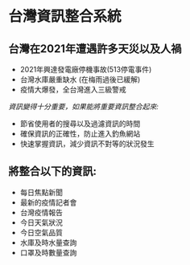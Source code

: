 #  台灣資訊整合系統 

## 台灣在2021年遭遇許多天災以及人禍
- 2021年興達發電廠停機事故(513停電事件)
- 台灣水庫嚴重缺水 (在梅雨過後已緩解) 
- 疫情大爆發，全台灣進入三級警戒 

*資訊變得十分重要，如果能將重要資訊整合起來:*
- 節省使用者的搜尋以及過濾資訊的時間
- 確保資訊的正確性，防止進入釣魚網站
- 快速掌握資訊，減少資訊不對等的狀況發生

## 將整合以下的資訊:
- 每日焦點新聞
- 最新的疫情記者會      
- 台灣疫情報告
- 今日天氣狀況
- 今日空氣品質
- 水庫及時水量查詢
- 口罩及時數量查詢


